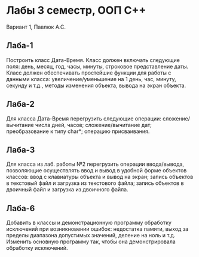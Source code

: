 # Лабы 3 семестр, ООП C++
Вариант 1, Павлюк А.С.

## Лаба-1

Постpоить класс Дата-Вpемя. Класс должен включать следующие поля: день, месяц, год, часы, минуты, строковое представление даты. Класс должен обеспечивать пpостейшие функции для pаботы с данными класса: увеличение/уменьшение на 1 день, час, минуту, секунду и т.д., методы изменения объекта, вывода на экран объекта.

## Лаба-2

Для класса Дата-Вpемя перегрузить следующие операции:
сложение/ вычитание числа дней, часов;
сложение/вычитание дат;
преобразование к типу char*;
операцию присваивания.

## Лаба-3

Для класса из лаб. работы №2 перегрузить операции ввода/вывода, позволяющие осуществлять ввод и вывод в удобной фоpме объектов классов: 
ввод с клавиатуры объекта и вывод на экран; 
запись объектов в текстовый файл и загрузка из текстового файла;
запись объектов в двоичный файл и загрузка из двоичного файла.

## Лаба-6

Добавить в классы и демонстрационную программу обработку исключений при возникновении ошибок: недостатка памяти, выход за пределы диапазона допустимых значений, деление на ноль и т.д. Изменить основную программу так, чтобы она демонстрировала обработку исключений.
